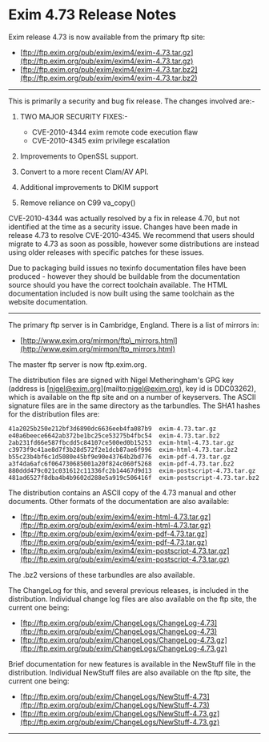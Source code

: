 Exim 4.73 Release Notes
=======================

Exim release 4.73 is now available from the primary ftp site:
-   [ftp://ftp.exim.org/pub/exim/exim4/exim-4.73.tar.gz](ftp://ftp.exim.org/pub/exim/exim4/exim-4.73.tar.gz)
-   [ftp://ftp.exim.org/pub/exim/exim4/exim-4.73.tar.bz2](ftp://ftp.exim.org/pub/exim/exim4/exim-4.73.tar.bz2)

* * * * *

This is primarily a security and bug fix release. The changes involved
are:-

1.  TWO MAJOR SECURITY FIXES:-
    -   CVE-2010-4344 exim remote code execution flaw
    -   CVE-2010-4345 exim privilege escalation

2.  Improvements to OpenSSL support.

3.  Convert to a more recent Clam/AV API.

4.  Additional improvements to DKIM support

5.  Remove reliance on C99 va\_copy()

CVE-2010-4344 was actually resolved by a fix in release 4.70, but not
identified at the time as a security issue. Changes have been made in
release 4.73 to resolve CVE-2010-4345. We recommend that users should
migrate to 4.73 as soon as possible, however some distributions are
instead using older releases with specific patches for these issues.

Due to packaging build issues no texinfo documentation files have been
produced - however they should be buildable from the documentation
source should you have the correct toolchain available. The HTML
documentation included is now built using the same toolchain as the
website documentation.

* * * * *

The primary ftp server is in Cambridge, England. There is a list of
mirrors in:
-   [http://www.exim.org/mirmon/ftp\_mirrors.html](http://www.exim.org/mirmon/ftp_mirrors.html)

The master ftp server is now ftp.exim.org.

The distribution files are signed with Nigel Metheringham's GPG key
(address is
[[nigel@exim.org](mailto:nigel@exim.org)](mailto:nigel@exim.org), key id
is DDC03262), which is available on the ftp site and on a number of
keyservers. The ASCII signature files are in the same directory as the
tarbundles. The SHA1 hashes for the distribution files are:

    41a2025b250e212bf3d6890dc6636eeb4fa087b9  exim-4.73.tar.gz
    e40a6beece6642ab372be1bc25ce53275b4fbc54  exim-4.73.tar.bz2
    2ab231fd66e587fbcdd5c84107ce500ed0b15253  exim-html-4.73.tar.gz
    c3973f9c41ae8d7f3b28d572f2e1dcb87ae6f996  exim-html-4.73.tar.bz2
    b55c23b4bf6c1d5080e45bf9e90e43764b2bd776  exim-pdf-4.73.tar.gz
    a3f4da6afc6f064730685001a20f824c060f5268  exim-pdf-4.73.tar.bz2
    880ddd479c021c031612c11336fc2b14467d9d13  exim-postscript-4.73.tar.gz
    481ad6527f8dba4b4b9602d288e5a919c506416f  exim-postscript-4.73.tar.bz2

The distribution contains an ASCII copy of the 4.73 manual and other
documents. Other formats of the documentation are also available:
-   [ftp://ftp.exim.org/pub/exim/exim4/exim-html-4.73.tar.gz](ftp://ftp.exim.org/pub/exim/exim4/exim-html-4.73.tar.gz)
-   [ftp://ftp.exim.org/pub/exim/exim4/exim-pdf-4.73.tar.gz](ftp://ftp.exim.org/pub/exim/exim4/exim-pdf-4.73.tar.gz)
-   [ftp://ftp.exim.org/pub/exim/exim4/exim-postscript-4.73.tar.gz](ftp://ftp.exim.org/pub/exim/exim4/exim-postscript-4.73.tar.gz)

The .bz2 versions of these tarbundles are also available.

The ChangeLog for this, and several previous releases, is included in
the distribution. Individual change log files are also available on the
ftp site, the current one being:
-   [ftp://ftp.exim.org/pub/exim/ChangeLogs/ChangeLog-4.73](ftp://ftp.exim.org/pub/exim/ChangeLogs/ChangeLog-4.73)
-   [ftp://ftp.exim.org/pub/exim/ChangeLogs/ChangeLog-4.73.gz](ftp://ftp.exim.org/pub/exim/ChangeLogs/ChangeLog-4.73.gz)

Brief documentation for new features is available in the NewStuff file
in the distribution. Individual NewStuff files are also available on the
ftp site, the current one being:
-   [ftp://ftp.exim.org/pub/exim/ChangeLogs/NewStuff-4.73](ftp://ftp.exim.org/pub/exim/ChangeLogs/NewStuff-4.73)
-   [ftp://ftp.exim.org/pub/exim/ChangeLogs/NewStuff-4.73.gz](ftp://ftp.exim.org/pub/exim/ChangeLogs/NewStuff-4.73.gz)

* * * * *
